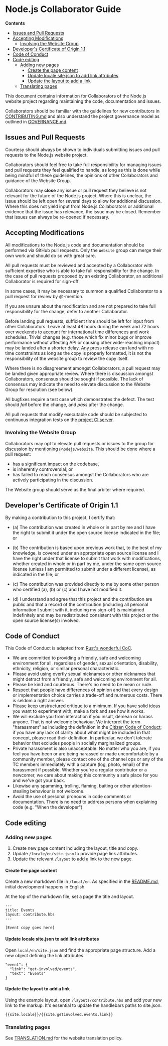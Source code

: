 # Node.js Collaborator Guide

**Contents**

* [Issues and Pull Requests](#issues-and-pull-requests)
* [Accepting Modifications](#accepting-modifications)
  * [Involving the Website Group](#involving-the-website-group)
* [Developer's Certificate of Origin 1.1](#developers-certificate-of-origin-11)
* [Code of Conduct](#code-of-conduct)
* [Code editing](#code-editing)
  * [Adding new pages](#adding-new-pages)
    * [Create the page content](#create-the-page-content)
    * [Update locale site.json to add link attributes](#update-locale-sitejson-to-add-link-attributes)
    * [Update the layout to add a link](#update-the-layout-to-add-a-link)
  * [Translating pages](#translating-pages)

This document contains information for Collaborators of the Node.js
website project regarding maintaining the code, documentation and issues.

Collaborators should be familiar with the guidelines for new
contributors in [CONTRIBUTING.md](./CONTRIBUTING.md) and also
understand the project governance model as outlined in
[GOVERNANCE.md](./GOVERNANCE.md).

## Issues and Pull Requests

Courtesy should always be shown to individuals submitting issues and
pull requests to the Node.js website project.

Collaborators should feel free to take full responsibility for
managing issues and pull requests they feel qualified to handle, as
long as this is done while being mindful of these guidelines, the
opinions of other Collaborators and guidance of the Website Group.

Collaborators may **close** any issue or pull request they believe is
not relevant for the future of the Node.js project. Where this is
unclear, the issue should be left open for several days to allow for
additional discussion. Where this does not yield input from Node.js
Collaborators or additional evidence that the issue has relevance, the
issue may be closed. Remember that issues can always be re-opened if
necessary.

## Accepting Modifications

All modifications to the Node.js code and documentation should be
performed via GitHub pull requests. Only the `Website` group
can merge their own work and should do so with great care.

All pull requests must be reviewed and accepted by a Collaborator with
sufficient expertise who is able to take full responsibility for the
change. In the case of pull requests proposed by an existing
Collaborator, an additional Collaborator is required for sign-off.

In some cases, it may be necessary to summon a qualified Collaborator
to a pull request for review by @-mention.

If you are unsure about the modification and are not prepared to take
full responsibility for the change, defer to another Collaborator.

Before landing pull requests, sufficient time should be left for input
from other Collaborators. Leave at least 48 hours during the week and
72 hours over weekends to account for international time differences
and work schedules. Trivial changes (e.g. those which fix minor bugs
or improve performance without affecting API or causing other
wide-reaching impact) may be landed after a shorter delay. Any press
release can land with no time contstraints as long as the copy is
properly formatted, it is not the responsibility of the website group
to review the copy itself.

Where there is no disagreement amongst Collaborators, a pull request
may be landed given appropriate review. Where there is discussion
amongst Collaborators, consensus should be sought if possible. The
lack of consensus may indicate the need to elevate discussion to the
Website Group for resolution (see below).

All bugfixes require a test case which demonstrates the defect. The
test should *fail* before the change, and *pass* after the change.

All pull requests that modify executable code should be subjected to
continuous integration tests on the
[project CI server](https://ci.nodejs.org/).

### Involving the Website Group

Collaborators may opt to elevate pull requests or issues to the group for
discussion by mentioning `@nodejs/website`. This should be done
where a pull request:

* has a significant impact on the codebase,
* is inherently controversial; or
* has failed to reach consensus amongst the Collaborators who are
  actively participating in the discussion.

The Website group should serve as the final arbiter where required.

## Developer's Certificate of Origin 1.1

By making a contribution to this project, I certify that:

* (a) The contribution was created in whole or in part by me and I
  have the right to submit it under the open source license
  indicated in the file; or

* (b) The contribution is based upon previous work that, to the best
  of my knowledge, is covered under an appropriate open source
  license and I have the right under that license to submit that
  work with modifications, whether created in whole or in part
  by me, under the same open source license (unless I am
  permitted to submit under a different license), as indicated
  in the file; or

* (c) The contribution was provided directly to me by some other
  person who certified (a), (b) or (c) and I have not modified
  it.

* (d) I understand and agree that this project and the contribution
  are public and that a record of the contribution (including all
  personal information I submit with it, including my sign-off) is
  maintained indefinitely and may be redistributed consistent with
  this project or the open source license(s) involved.

## Code of Conduct

This Code of Conduct is adapted from [Rust's wonderful
CoC](https://github.com/rust-lang/rust/wiki/Note-development-policy#conduct).

* We are committed to providing a friendly, safe and welcoming
  environment for all, regardless of gender, sexual orientation,
  disability, ethnicity, religion, or similar personal characteristic.
* Please avoid using overtly sexual nicknames or other nicknames that
  might detract from a friendly, safe and welcoming environment for
  all.
* Please be kind and courteous. There's no need to be mean or rude.
* Respect that people have differences of opinion and that every
  design or implementation choice carries a trade-off and numerous
  costs. There is seldom a right answer.
* Please keep unstructured critique to a minimum. If you have solid
  ideas you want to experiment with, make a fork and see how it works.
* We will exclude you from interaction if you insult, demean or harass
  anyone.  That is not welcome behaviour. We interpret the term
  "harassment" as including the definition in the [Citizen Code of
  Conduct](http://citizencodeofconduct.org/); if you have any lack of
  clarity about what might be included in that concept, please read
  their definition. In particular, we don't tolerate behavior that
  excludes people in socially marginalized groups.
* Private harassment is also unacceptable. No matter who you are, if
  you feel you have been or are being harassed or made uncomfortable
  by a community member, please contact one of the channel ops or any
  of the TC members immediately with a capture (log, photo, email) of
  the harassment if possible.  Whether you're a regular contributor or
  a newcomer, we care about making this community a safe place for you
  and we've got your back.
* Likewise any spamming, trolling, flaming, baiting or other
  attention-stealing behaviour is not welcome.
* Avoid the use of personal pronouns in code comments or
  documentation. There is no need to address persons when explaining
  code (e.g. "When the developer")

## Code editing

### Adding new pages

1. Create new page content including the layout, title and copy.
2. Update ```/locale/en/site.json``` to provide page link attributes.
3. Update the relevant ```/layout``` to add a link to the new page.

#### Create the page content

Create a new markdown file in ```/local/en```.  As specified in the
[README.md](./README.md#layout), initial development happens in English.

At the top of the markdown file, set a page the title and layout.

```
---
title: Events
layout: contribute.hbs
---

[Event copy goes here]
```

#### Update locale site.json to add link attributes

Open ```local/en/site.json``` and find the appropriate page structure.
Add a new object defining the link attributes.

```
"event": {
  "link": "get-involved/events",
  "text": "Events"
}
```

#### Update the layout to add a link

Using the example layout, open ```/layouts/contribute.hbs``` and add your new
link to the markup.  It's essential to update the handlebars paths to site.json.

```
{{site.locale}}/{{site.getinvolved.events.link}}
```

### Translating pages

See [TRANSLATION.md](./TRANSLATION.md) for the website translation policy.

